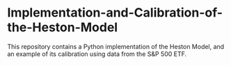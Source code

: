 # Implementation-and-Calibration-of-the-Heston-Model
This repository contains a Python implementation of the Heston Model, and an example of its calibration using data from the S&amp;P 500 ETF. 
